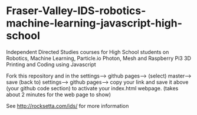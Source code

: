 # Fraser-Valley-IDS-robotics-machine-learning-javascript-high-school

Independent Directed Studies courses for High School students on Robotics, Machine Learning, Particle.io Photon, Mesh and Raspberry Pi3 3D Printing and Coding using Javascript

Fork this repository and in the settings--> github pages--> (select) master--> save
(back to) settings--> github pages--> copy your link and save it above (your github code section) to activate your index.html webpage. (takes about 2 minutes for the web page to show)
 
See http://rocksetta.com/ids/ for more information
